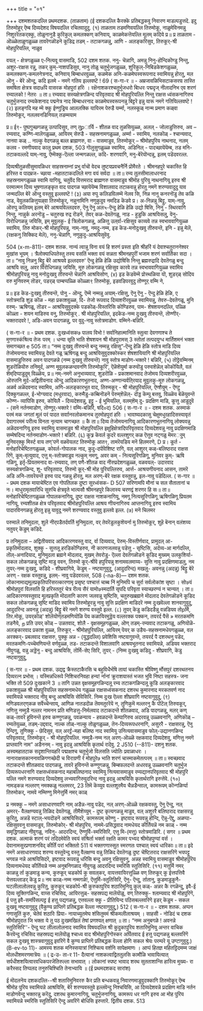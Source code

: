 +++
title = "०१"

+++
दशमशतकदल्लि प्रथमदशक. 
(ताळताम) 
(ई दशकदल्लि कैरक्कॆ प्रतिबद्धकवु निवारण माडल्पडुत्तदॆ. इदु तिरुमोहूर् ऎम्ब दिव्यदेशद विषयदल्लि रचितवादुदु. 
(१) ताळताम तडमणिवयल्लि तिरुमोकू‌, 
नाळुमेविनम‌न्नु निशुररॆतकर्‌क्कु, तोळुनानुडै कुरिकुल् कमलक्कण् कनिवाय्, काळमेकत्तॆयल्लि 
मूलम् कदिये 
प्र॥ 
प्र ताळताम‌ - ऒळ्ळेताळुगळुळ्ळ तावरॆगळॊडनॆ कूडिद्र तडम् - तटाकगळन्नु, आणि - अलङ्करिसुव, तिरुकूर्-श्री मोहपुरियल्लि, नाळुव 

वयल् - क्षेत्रगळुळ्ळ 
ए-नित्यवू वासमाडि, 
502 
दशम शतक. 
ननु- चॆन्नागि, अम‌न्नु निनु-हॊन्दिकॊण्डु निन्तु, अशुर-राक्षस रन्नु, तकर् कुम्-नाशपडिसुव, नानु तोळु चतुर्भुजगळुळ्ळ, शुरिकुल्-निबिडकेशगळुळ्ळ, कमलक्कण्-कमलनेत्रनाद, कनिवाय् बिम्बाधरवुळ्ळ, कळमेक अनि-कळमेघस्वरूपनाद स्वामियन्नु हॊरतु, मल ऒनु - बेरॆ ऒन्दू, कदि इलमे - नमगॆ गतिय इल्लवष्टॆ ! 
69 
( स-गा-र ॥ - 
अम्रजावळिभिसटाकसरण्र तास्ति समषिता क्षेत्रत्र सदा७पि वासरक मोहपुरां हरिः । रक्षॆनाशकरश्चतुर्भुजधरो बिाधरः पद्मदृज् नीलादनिभ एव शरणं रम्यालको ! नेतरः ॥ 
ता॥ रम्यवाद सस्यक्षेत्रगळिन्द परिवृतवाद श्री मोहपुरियल्लि निन्तु राक्षस ध्वंसकनागिरुव चतुर्भुजनाद रम्यकेशनाद पद्मनेत्र नाद बिम्बाधरनाद काळमेघस्वरूपनन्नु बिट्टरॆ इन्नु यारू नमगॆ गतियिल्लवष्टॆ ! 
(२) इलङ्गदि मह म्मॆ क्कु ईण्णुड्र्यि 
आललक्कि यायिरम पेरुडै यर्म्मा, नलस्कूळ् नान्म प्रमाण‌ कळ्‌वा तिरुमोकूर्, नललवनडिनियल् तडम्मयाम 

प्र॥ ई९- पुष्पगुच्छगळन्नु उत्पादिसुव, तण्‌ तुpार्यि - शीतळ वाद तुळसियुळ्ळ, अलल् - जोलाडुत्तिरुव, अव – रम्यवाद, कण्णि-मालॆगळुळ्ळ, आयिरम् सेरुडै - सहस्रनामगळुळ्ळ, अर्म्मा - स्वामिय, नलकॊळ् - श्चान्यवाद, नानवा‌ कळ् .. नाल्कु वेदगळन्नु बल्ल ब्राह्मणरु, वा - वासमाडुव, तिरुमोकूर् – श्रीमोहपुरिय नाथनाद, नलम् कलव - रमणीयवाद कालु 
प्रथम दशक, 
503 
गॊलुसुगळुळ्ळ स्वामिय, अडिनिल् - पादच्छायॆयॆम्ब, तड मनि- तटाकवल्लदॆ याम्-नावु, ऎम्मॆक्कु-ऎल्ला जन्मगळल्ल, कदि- शरणवागि, मनु-बेरॆयॊन्दन्नू, इलम् पडॆदवरल्ल. 

दिव्यश्रीतुळसीसुमावळिधर साहस्रनाम्नां प्रभु र्वाचॊ वेदच तुष्टयप्रवचनैर्नि प्रॊमैरते । श्रीमनहपुरे चकास्ति हि हरिस्त व पादम्रज- च्छाया -महातटाकदलिले मगा वयं सर्वदा ॥ ता॥ रम्य तुलसीमालाधरनाद सहस्रनामगळुळ्ळ स्वामि यागियू, चतुर्वॆद वित्तमराद ब्राह्मणरु वासमाडुव श्रीमोह पुरियु नाथनागियू इरुव श्री परमात्मन दिव्य भूषणालङ्कृत वाद पादगळ च्छायॆयॆम्ब विशालवाद तटाकवन्नु हॊरतु नमगॆ शरण्यवादुदु याव जन्मदल्लि बेरॆ ऒन्दु वस्तुवू इल्लवष्टॆ ! 
(३) अया रुपु कलिडविलम्मॆ नॆलव सि, 
निन्न नानु कनरनॊडु तेव‌ कळि नाड, वॆवुलकळित्तुयल्र्वा तिरुमोकूर्, नन्नुनामिनि नणुकुदुव नमदिड‌ कॆडवे 
प्र। अ-निन्नन्नु बिट्टु, याम्-नावु, ऒरुपु कलियम् इलम् बेरॆ आश्रयविल्लदवरु, ऎनु ऎनु अल५-ऎन्दु हेळि हेळि उद्यो षिसि, निनु - स्थिरवागि निन्तु, नान्नुर्क अरनॊडु – चतुरुख रुद्र रॊडनॆ, तेवर् कळ-देवतॆगळु, नाड - हुडुकि आश्रयिसलु, वॆनु- विरोधिगळन्नु जयिसि, इम् मूवुलकु- ई त्रिलोकगळन्नू, अळित्तु उल्‌र्वा-रक्षिसुव काव्यवे तन्न स्वभाववागियुळ्ळ स्वामिय, तिरु मोकर्-श्री मोहपुरियन्नु, नाम्-नावु, नमदु-नम्म, इड‌ कॆड-मनोदुःखवु तीरुवन्तॆ, इनि - इन्नु मेलॆ, (रक्षकनु सिक्किद मेलॆ), ननु-चॆन्नागि, नणुकुदु-आश्रयिसुवॆवु. 

504 
(x-m-811)- 
दशम शतक. 
नान्यं त्वान्नु विना वयं हि शरणं प्रस्ता इति श्रीहरिं यं देवाश्चतुराननेश्वर मुखांस भूयम् । त्रैलोक्याधिपतेस्तु तस्य वसतिं भक्ता वयं सन्नता श्रीमनहपुरीं भजाम शरणं सर्वार्तिका सदा । 
ता॥ “नावु निन्ननु बिट्टु बेरॆ आश्रयवे इल्लदवरु' ऎन्दु हेळि हेळि उद्योषिसि निन्तु ब्रह्मरुद्रादि देवतॆगळु बन्दु आश्रयि सलु, अवर विरोधिगळन्नु जयिसि, मूरु लोकगळन्नू रक्षिसुव कारवे तन्न स्वभाववागियुळ्ळ स्वामिय श्रीमोहपुरियन्नु नावु मनोदुःखवु तीरुवन्तॆ चॆन्नागि आश्रयिसोण, 
(४) इड‌ कॆडवॆम्मॆ प्रोस्थळिया यॊ, 
शुडर्‌ळ् सोदिय 
वरु 
मुनिवरुम् तॊडर, 
पडर्‌ळ् पाम्बप्पळ्ळि कॊळ्ळा९ तिरुमोकू‌, इड‌वडिपरवुदु तॊण्णूर् वम्मि ने, 

प्र॥ इड‌ कॆड-दुःखवु तीरुवन्तॆ, पोनु - ऒन्दु, ऎम्मॆ नम्मन्नु अयाम्-रक्षिसु, ऎनु ऎनु - ऎन्दु हेळि हेळि, ए स्तोत्रमाडि शुड कॊळ - महा प्रकाशवुळ्ळ, दि- तेजो रूपवाद दिव्यशरीरवुळ्ळ स्वामियन्नु, तेवरु-देवतॆगळू, मुनि वरुम्- ऋषिगळू, तॊडर – आश्रयिसुवुदक्कॆ पड‌कॊळ्-विस्तरिसि कॊण्डिरुव, पाम- शेषशयनदल्लि, पळ्ळि कॊळ्ता - शयन माडिरुव वनु, तिरुमोकूर् . श्री मोहपुरियल्लि, इद‌कॆड-नम्म दुःखवु तीरुवन्तॆ, तॊण्णीर्- भक्तरादवरे !, अडि-अवन पादगळन्नु, पर वुदु-नावु स्तोत्रमाडोण. वम्मिने-बन्निरि. 

( स-गा-र ॥ - 
प्रथम दशक. 
दुःखध्वंसक७ पालय विभो ! सर्वानिहात्मानिति स्तुत्वा देवगणाश्च ते मुगणास्कंश्रित्य तेजः परम् । धन्या सृति भाति शेषशयन श्री मोहपुरामस्‌ 
3 
स्तोतां तत्पदयुग्ध मार्तिशमनं भक्ता समागच्छत 
e 
505 
ता॥ “नम्म दुःखवु तीरुवन्तॆ बन्दु नम्मन्नु रक्षिसु”-ऎन्दु हेळि हेळि स्तोत्र माडि दिव्य तेजोमयनाद स्वामियन्नु देवतॆ गळू ऋषिगळू बन्दु आश्रयिसुवुदक्कोस्कर शेषशायियागि श्री मोहपुरियल्लि वासमाडुत्तिरुव अवन पादगळन्ने (नम्म दुःखवु तीरुवन्तॆ) नावु स्तोत्र माडोण-भक्तरे ! बन्निरि, (५) तॊट्टे‌वम्मिनम् शुडरॊळियॊरु 
तनिमुर्द, 
अण्ण मूवुलकळन्दवनणि तिरुमोकूरि', ऎळॆशॆयुर्मा करुवॊडु परुवशॆन्नॆल् 
कॊकॊयिलै, वलं शॆम्‌दिप्पाडुदुम् 
विळ्ळॆय, 
प्र॥ नम्-नमगॆ अनुभाव्यवाद, शुडरॊळि - प्रकाशमानवाद तेजोमय दिव्यशरीरवुळ्ळ, ऒरुतनि मुर्द-अद्वितीयनाद ऒन्दु आदिकारणभूतनाद, अण्ण-अण्णान्यर्वति्रयाद मूवुलकु-मूरु लोकगळन्नू, अळर्व अळॆदवनाद स्वामिय, अणि-अलङ्कारभूत वाद, तिरुमकूर् - श्री मोहपुरियल्लि, ऎण्शैयुम् - ऎण्टु दिक्कुगळल्ल, ई-भोग्यवाद (मधुरवाद), करुमैडु-कब्बिनॊडनॆ पॆरुम्‌शॆन्नॆल्- दॊड्ड कॆम्पु बत्तवु, विळ्ळॆय बॆळॆयुवन्तॆ कॊण्ण- व्यापिसि इरुव, कोयिलै - दिव्यदेशवन्नु, इट्टु - ई भूमियल्लि, वलम्‌शॆम् दु- प्रदक्षिण माडि, कूत्तु आडुदुवॆ - (सनॆ नर्तनमाडोण, तॊण्णूर्-भक्तरे ! वम्मि-बन्निरि, 
षदि०द) 
506 
( स-गा-र ॥ - 
दशम शतक. 
अस्माकं परमं मक जगतां मूलं परं पादत सर्वाानरलोकमानच तुरमोहपुरां हरिः । भावाष्यदकासु चेक्षुमधुरहादिसस्यावृतं देवागारममं परीत्य विनता नृत्याम चागच्छत ॥ 
कै 
ता॥ दिव्य तेजोमयनागियू आदिकारणभूतनागियू लोक्यवन्नु अळॆदवनागियू इरुव स्वामियु वासमाडुव श्री मोहपुरियल्लि इक्षुहिक्षेत्रादिपरिवृतवाद दिव्यदेशवन्नु नावु प्रदक्षिणमाडि सम्मेषदिन्द नर्तनमाडोण-भक्तरे ! बन्निरि. 
(६) कूत्र्र कॆवर्ल कुदरॆ वल्लशुगर्‌ कळ 
ऎत्तुव नट्गळु मॆमरर्‌ुम् 
मुनिवर्‌क्कु मिर्स्ट वाय तण्‌'पणॆ वळवॆयलट तिरुमोकू‌ आत९, तामरॆयडिय मनॆ हिलमरणे, 
D 
प्र। कूर्त - मनोहारिचेष्टितगळुळ्ळ, कोवर्ल-गोपालक नाद, कुदु-दर्पविशिष्ट रागि, वल् आशुरर् कळ्-बलिष्ठराद राक्षस रिगॆ, कूम्-मृत्युवाद, एत्तु म्-स्तोत्रमाडुव नल्कुम् नमगू, अवर‌ कम् - नित्यसूरिगळिगू, मुनिवर कुम्- ऋषि गळिगू, इर्तृ-प्रियतमनाद वा-रम्यवाद, तण् पणै-शीतळ वाद नीरुप्रदेशगळुळ्ळ, वळवयल्- उदारवाद सस्यक्षेत्रगळिन्द, शू- परिवृतवाद, तिरुमो कूर्-श्री मोह पुरियल्लिरुव, आर्त्त- आश्रयणीयनाद आसन, तामरॆ अडि अनि-तावरॆयन्तॆ इरुव पाद गळन्नु हॊरतु, मल अरण्-बेरॆ रक्षक वस्तुवन्नु, इल-नावु पडॆदिल्ल. 
( स-गार ॥ - 
प्रथम दशक 
मायाचेष्टित एव गोपतिलक 
दुष्टा सुरध्वंसक- 
D 
507 
सरिणामपि मौनां च सल सैतातानां च नः। माधुरामृतवारिधि सुरुचि क्षेत्रवृते भात्यसौ श्रीमनहपुरे किलास्य चरणद्वं शरणर हि सः॥ 
ता॥ मनोहारिचेष्टितगळुळ्ळ गोपालकनागियू, दुष्ट राक्षस नाशकनागियू, नमगू नित्यसूरिगळिगू ऋषिगळिगू प्रियतम नागियू, रम्यशीतळ क्षेत्र परिवृतवाद श्रीमोहपुरियल्लि आश्रय णीयनागिरुव आप्तनागियू इरुव स्वामिय पादारविनगळन्नु हॊरतु इन्नु यावुदू नमगॆ शरण्यवाद वस्तुवु इल्लवे इल्ल. 
(७) मनॆ चिलमर 

परुमालॆ तनिमुदला, 
शुलॆ नीर्‌पडैतर्दवर्ति मुनिमुदला, वर् तेवरॆडुलकुशॆयर्ना 
मु 
तिरुमोकूर्, 
शुहॆ बॆनान् वलंशय्य नतुयर्‌ कॆडुम् 
कडिदे. 

प्र तनिमुदला – अद्वितीयवाद आदिकारणवस्तु वाद, र्वा दिव्यवाद, पॆरुम्-विस्तीर्णवाद, प्रामुदल् आ-प्रकृतिमॊदलाद, शुक्कु - सुत्तलू हरडिकॊण्डिरुव, नी‌ कारणजलवन्नु पडॆत्तु - सृष्टिसि, अर्दव्य-आ मार्गदल्लि, तॊल्-अनादियाद, मुनिमुदला ब्रह्मने मॊदलाद, मुखम् तेवरोडु- ऎल्ला देवतॆगळॊडनॆ कूडिद मुख्यम् उलकुशिर्या-सकल लोकगळन्नू सृष्टि माडु ववन, तिरुमो कूर्-श्रीवॆ हपुरियन्नु शनामवलमाय्य- सुत्ति नावु प्रदक्षिणमाडलु, नम तुयर्-नम्म दुःखवु, कडिदे - शीघ्रवागिये, कॆडुम् - नष्टवागुवुदु, (आदुदरिन्द) मखलु- अवनन्नु (अदन्नु) बिट्टु बेरॆ अरण् - रक्षक वस्तुवन्नु, इलम्- नावु पडॆदवरल्ल, 
508 
(-na-8)— 
दशम शतक. 
लोकानामाद्यमूलप्रकृतिपरिसरत्कारणामृ प्रसृष्ट पश्चात्तं चाब्ब निं मुनिमपि च सुर्रा सर्वलोकांश 
सृष्टा । सो७यं श्रीमोहपुरां विलसति हि हरिस्ततुरं चेत्र रीत्य सैरं यामो७स्मदार्ति सृपदि परिवृता स्याच्छरण्यं न 
चान्यत् । ता॥ आदिकारणवस्तुवाद मूलप्रकृति मॊदलागि कारण जलवन्नू सृष्टिसि, चतुरुखब्रह्मने मॊदलाद देवतॆगळॊडनॆ कूडिद सकल लोकगळन्नू सृष्टि माडिद स्वामिय तिरुमोहूरन्नु नावु सुत्ति प्रदक्षिण माडिदरॆ नम्म दुःखवॆल्ला शानवागुवुदु, आदुदरिन्द 
अवनन्नु (अदन्नु) बिट्टु बेरॆ नमगॆ शरण्य वस्तुवे इल्ल. 
(८) तुयर्‌ कॆडु 
कडिदडैन्नु वन्नडियव‌ 
तोpर्मि, 
तिर.मोकू‌, 
उयर्‌कॊळ्' शोलॆयॊण्‌तडमणियॊळि 
पॆय‌ कळायिरमुड्डॆय वल्लरक्क‌ पक्कन, तयरर्द पैसॆ » मरतकमणि तडनैये, 
ற 
प्रति उयर्‌ कॊळ् – उन्नतवाद, शोलै - वृक्षसमूहगळुळ्ळ, ऒण् तडम्-रम्यवाद तटाकगळु, अणियॊळॆ-अलङ्कारवाद प्रकाश वुळ्ळ, तिरुकूर् - श्रीमोहपुरियल्लि, आयिरम् पॆयर् क उडैय-सहस्रनामधेयगळुळ्ळ, वल अरक्कर्- प्रबलवाद राक्षसरु, पुक्कु अन्न - (युद्धदल्लि) प्रवेशिसि नष्टवागुवन्तॆ, तयरर्द पै दशरथनु पडॆद, मरतकमणि-पच्चॆमणियन्तॆ वर्णवुळ्ळ, तड- तटाकदन्तॆ विशालवागि आश्रयभूतनाद स्वामियन्ने, अडियव‌ 
भक्तराद नीवुगळु, वन्नु अड्डॆनु - बन्दु आश्रयिसि, तॊर्मि-सेए सिरि, तुयर् - (निम्म दुःखवु कडिदु - शीघ्रवागि, कॆडु नष्टवागुवुदु, 

( स-गार ॥ - 
प्रथम दशक. 
उद्यद्व क्रैस्तटाकैरसि च बहुविधैर्भषि तायां चकास्ति श्रीविष्णु र्मोसपुरं दशरथतनय दिव्यरत्न प्रभोस् । 
यस्मिन्नधिरूपे निशिचरनिवहा हन्य! र्नानां क्रूराशयास्तं भजत भुवि 
निष्टा सहस्त्र- 
जना भक्ति तो 
509 
दुःखकानॆ 3 ॥ 
तागि उन्नत वृक्षसमूहगळिन्दलू रम्य तटाकगळिन्दलू कूडि अलङ्कारवाद प्रकाशवुळ्ळ श्री मोहपुरियल्लि सहस्रनामधेय गळुळ्ळ राक्षसध्वंसकनाद दशरथ कुमारनाद मरकतवर्ण नाद स्वामियन्ने भक्तराद नीवु बन्दु आश्रयिसि सेविसिरि. निम्म दुःख ऎल्ला शीघ्रवागि नष्टवागुवुदु, 
(९) मणिडवलर्‌ण्‌कळ सर्वॆच्चॆन्साय्, 
आणिळ नातडदॊळ 
तॆवमतुररॆयॆ न, 
तुणिकुमॆ मल्लरनु कै पॊटॆल् तिरुवकूर्, नणित्तु नम्मुडै नल्लर नामनन 
प्रति मणिडत्तु-निर्मलवाद तटाकदन्तॆ शीतळवाद, अडि पादगळन्नू, मलर् कण् कळ्-तावरॆ हूविनन्तॆ इरुव कण्णुगळन्नू, पवळन्याय - हवळदन्तॆ कॆम्पागिरुव अदरवन्नू उळ्ळवनागि, अणिकॊळ् – रम्यतॆयुळ्ळ, तडम्-उद्दवाद, नाल्क तोळ्-नाल्कु तोळुगळुळ्ळ, तॆन-दिव्यरूपधरनागि, असुररै - राक्षसरन्नु, ऎनु ऎन्दिगू, तुणिक्कु - छेदिसुव, वल् अरर्ट्ट-महा बलिष्ठ नाद स्वामियु उनित्यवासमाडुव फोल्-उद्यानगळिन्द परिवृतवाद, तिरुमोकूर् - श्री मोहपुरियल्लि. नम्मुडै-नम्म नल् अरण्-ऒळ्ळॆ रक्षकवाद दिव्यदेशवु, मणित्तु नमगॆ प्राप्तवागि नाम” अडैननम् - नावु इदन्नु आश्रयिसि कृतार्थ 
रादॆवु. 
2 
J510 
(--811)- 
दशनु शतक. 
अस्वमहातटाक सदृशान्तियहरि पद्माक्षश्च चतुर्भुजो विलसति ज्योतिः प्रवाळाधरः । नानाराक्षसकाननावळिगणच्छेदी च विराग्रणी 
र्र मोहपुरे७ भाति शरणं चास्माकमेतत्परम् ॥ 
ता॥ स्वच्छवाद तटाकदन्तॆ शीतळवाद पादगळन्नू, तावरॆ हूविनन्तॆ कण्णुगळन्नू, बिम्बफलदन्तॆ अधरवन्नू उळ्ळवनागि चतुर्भुज दिव्यरूपधरनागि राक्षसध्वंसकनाद महाबलिष्ठनाद स्वामियु नित्यवासमाडुव रम्यद्यानपरिवृतवाद श्री मोहपुरि यल्लि नमगॆ शरण्यवाद दिव्यदेशवु लभ्यवागिरुवुदरिन्द नावु इदन्नु आश्रयिसि कृतार्थरागि इरुत्तेवॆ. 
(१०) नामड्कन्न नल्लरण् नमक्कळु नल्लमरर्, 
23 
तिमॆ कॆय्युव वल्लशुरमैय चैन्नडैन्साल्, कामरूपम् कॊन्गळिर्प्पा तिरुमोकर्, नामवॆ नम्मिण्णु मिनेत्तुर्मि नमर्‌ काळ् 

प्र नमक्कु – नमगॆ असाधारणवागि नाम् अडैन्न-नावु पडॆद, नल् अरण्-ऒळ्ळॆ रक्षकवस्तु, ऎनु ऎन्दु, नल् अमरर्- वैलक्षण्यवन्नु तिळिद देवतॆगळु, तीमैशॆय्युम् - दुष्ट कृत्यगळन्नु माडुव, वल् अशुररै बलिष्ठराद राक्षसरन्नु कुरितु, अन्नडॆ स्टाल्-भयदॊडनॆ आश्रयिसिदरॆ, कामरूपम् कॊण्णु - इष्टवाद रूपवन्नु हॊन्दि, ऎन्नु-ऎद्दु, अळप्पा-रक्षिसुववनु वासमाडुव, तिरुमोकोर्- श्री मोहपुरिय, नाममे-प्रसिद्धवाद नामधेयद कीर्तियन्नॆ नम‌ काळ् - नम्म समृद्धिगळाद नीवुगळु, नविनु- आदरदिन्द, ऎण्णुर्वि-स्मरिसिरि, एत्तु मि-(मत्तू) स्तोत्रमाडिरि. 
( सगर ॥ 
प्रथम दशक. 
अत्माकं शरणं परं तदिदमेवेति स्वयं संश्रिर्ता भर्क्ता रक्षति कामर पभ्यद श्रीमोहपुण्यां वर्स । देवानामसुरप्रणाशनविद् कीर्तिं परां भक्तितो 
511 
यं भक्तगणास्सुत स्मरणतः पश्चात् स्वयं धारिकाः॥ 
ता॥ इदे नमगॆ असाधारणवाद शरण्य वस्तुवॆन्दु वस्तु वैलक्षण्य वन्नु तिळिद देवतॆगळु दुष्ट चेष्टितराद राक्षसरिगॆ भयपट्टु भगवन्न नन्ने आश्रयिसिदरॆ, इष्टवाद रूपवन्नु धरिसि बन्दु अवनु रक्षिसुवनु, अन्नह स्वामियु वासमाडुव श्रीमोहपुरिय दिव्यनामधेयद कीर्तियन्ने नम्म अनुबनिगळाद नीवुगळु आदरदिन्द स्मरिसि स्तुतिसिरि. 
(११) मत्तुर्मि नमर्‌ काळन्नु र्ता कुडमाडु 
कन्य, कुरुकूर् चडकोर्प कु सवल्‌कर्, वायत्तवायिरत्तुळ्ळि 
वण् तिरुकूर्‌ कु ईत्तपत्तिवै येत्तवल्ला‌डर् कॆडु 
प्र॥ नम‌ काळ्-नम्म नम्मगळे!, ऎत्तुर्मि-स्तुतिसिरि, ऎनु- ऎन्दु, र्तातानु, कुडमाडुकूनै-घटलीलालोलवन्नु कुरितु, कुरुकूर् चडकोर्प-श्री कुरुकापुरिय शठारिमुनियु कुल् कळ्- अन्नर कै रगळॆन्दु, इवै-ई दिव्य सूक्तिगळिन्द, वाय्स रचिसिद, आयिरत्तुळ्- सहस्रपद्य मालॆयॊळु, वण् तिरुक्कु- श्लाम्यवाद श्री मोहपुरिगॆ, ई पत्तु इवै-समर्पिसल्पट्ट ई हत्तु पद्यगळन्नु, एत्तवल्ला क्कु - प्रीतियिन्द पठिसबल्लवरिगॆ इडर् कॆडुम - सकल दुःखवू नष्टवागुवुदु (वैकुण्य प्राप्तिगॆ प्रतिबद्धक वॆल्ला नष्टवागुवुदु,) 
512 
( स-गा-र ॥ - 
दशम शतक. 
अप्पन गणासुतिं कुरु, चेतेवं शठारिः प्रिया- नायाच्युतमेघ शंसितुममं श्रीकमलीलाश्रयम् । साहसी - नोडिदं च दशक श्रीमोहपुरात 
जि 
भक्ता ये तु पठ दुःखमखिलं तेषां प्रणश्यत् क्षणात् ॥ ता। “नम्म अनुबगळे ! अवनन्ने स्तुतिसिरि''- ऎन्दु घट लीलालोलनाद स्वामिय विषयदल्लि श्री कुदुकापुरिय शतारिमुनियु अन्तर वाचिक कैरवॆन्दु रचिसिद सहस्रपद्य मालॆयॊळु श्चाध्य वाद श्रीमोहपुरिगोस्कर अर्पितवाद ई हत्तु पद्यगळन्नु बल्लवरिगॆ सकल दुःखवू शास्त्रवागुवुदु इवरिगॆ वै कुण्य प्राप्तिगॆ प्रतिबद्धक वॆल्ला होगि सकल श्रेयः परम्परॆ यू उण्टागुवुदु.) 
(B-ev-to 11)- 
आमस्य शतक मनिस्सयात्रां निश्चित्य वर्शनि सापेक्षमाणः । आप्पं हितज्ञ महितट्टिदमम्म जाक्षं मोलधीशमरणमात्रॆयः ॥ 
( द्र-उ- ता-र 11- 
दैत्यानां नाशकत्वाद्विततुलसि कामौळि भावायित्यात् सर्पधीशशयित्वारवधिकपरजॆतिरुल्ला सभावात् । लोकानां स्पष्ट भावाद शरथ सुतताशान्सि हारित्व मुख्य- रा करैस्सद तिप्पलद तनुरुचिश्चिति तेनाभ्यायि ॥ 
(ई प्रथमदशकद सारांश) 

ई मॊदलनॆय दशकदल्लि--श्री शतारिमुनिवररु कैर प्रति बन्धकवन्नु निवारणमाडुवुदक्कागि तिरुमोकूर् ऎम्ब श्रीमोह पुरिय स्वामियन्ने आश्रयिसि, बेरॆ शरण्यवस्तुवे इल्लवॆन्दु निश्चयिसि, आ दिव्यदेशवन्ने प्रदक्षिण माडि नर्तन माडोणवॆन्दु भक्तरन्नु करॆदु, दशरथ कुमारनागियू, चतुर्भुजनागियू, कामरूप धर नागि इरुव आ मोह पुरिय स्वामियन्ने स्मरिसि स्तुतिसिरि ऎन्दु अवरिगॆ बोधिसि इरुत्तारॆ. 
द्वितीय दशक. 
513 
